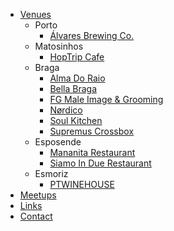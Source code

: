 * [Venues](/venues.md)
  * Porto
    * [Álvares Brewing Co.](/venues/alvares.md)
  * Matosinhos
    * [HopTrip Cafe](/venues/hoptrip.md)
  * Braga
    * [Alma Do Raio](/venues/alma-do-raio.md)
    * [Bella Braga](/venues/bellabraga.md)
    * [FG Male Image & Grooming](/venues/fgmaleimage.md)
    * [Nørdico](/venues/nordico.md)
    * [Soul Kitchen](/venues/soulkitchen.md)
    * [Supremus Crossbox](/venues/supremus.md) 
  * Esposende
    * [Mananita Restaurant](/venues/mananita.md)
    * [Siamo In Due Restaurant](/venues/siamo.md)
  * Esmoriz
    * [PTWINEHOUSE](/venues/ptwinehouse.md)
* [Meetups](/meetups.md)
* [Links](/links.md)
* [Contact](/contact.md)
